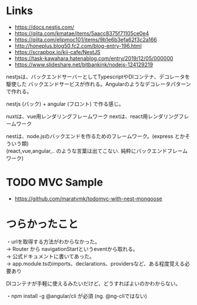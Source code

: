 # Links
* https://docs.nestjs.com/
* https://qiita.com/kmatae/items/5aacc8375f71105ce0e4
* https://qiita.com/elipmoc101/items/9b1e6b3efa62f3c2a166
* http://honeplus.blog50.fc2.com/blog-entry-196.html
* https://scrapbox.io/kii-cafe/NestJS
* https://task-kawahara.hatenablog.com/entry/2019/12/05/000000
* https://www.slideshare.net/bitbankink/nodejs-124129219

nestjsは、バックエンドサーバーとしてTypescriptやDIコンテナ、デコレータを駆使した
バックエンドサービスが作れる。Angularのようなデコレータパターンで作れる。

nestjs (バック) + angular (フロント) で作る感じ。

nuxtは、vue用レンダリングフレームワーク
nextは、react用レンダリングフレームワーク

nestは、node.jsのバックエンドを作るためのフレームワーク。(express とかそういう類)  
(react,vue,angular,.. のような言葉は出てこない. 純粋にバックエンドフレームワーク)

# TODO MVC Sample
* https://github.com/maratvmk/todomvc-with-nest-mongoose

# つらかったこと

・urlを取得する方法がわからなかった。  
-> Router から navigationStartというeventから取れる。  
-> 公式ドキュメントに書いてあった。  
-> app.module.tsのimports、declarations、providersなど、ある程度覚える必要あり  

DIコンテナが手軽に使えるみたいだけど、どうすればよいのかわからない。

・npm install -g @angular/cli が必須 (ng. @ng-cliではない)
